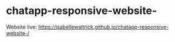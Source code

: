 # chatapp-responsive-website-
Website live: https://isabellewaltrick.github.io/chatapp-responsive-website-/
